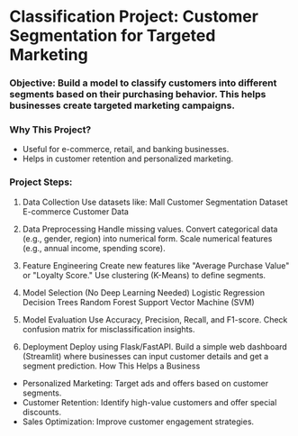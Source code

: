 # Classification Project: Customer Segmentation for Targeted Marketing
### Objective: Build a model to classify customers into different segments based on their purchasing behavior. This helps businesses create targeted marketing campaigns.

### Why This Project?
- Useful for e-commerce, retail, and banking businesses.  
- Helps in customer retention and personalized marketing.

### Project Steps:
1. Data Collection
Use datasets like:
Mall Customer Segmentation Dataset
E-commerce Customer Data

2. Data Preprocessing
Handle missing values.
Convert categorical data (e.g., gender, region) into numerical form.
Scale numerical features (e.g., annual income, spending score).

3. Feature Engineering
Create new features like "Average Purchase Value" or "Loyalty Score."
Use clustering (K-Means) to define segments.

4. Model Selection (No Deep Learning Needed)
Logistic Regression
Decision Trees
Random Forest
Support Vector Machine (SVM)

5. Model Evaluation
Use Accuracy, Precision, Recall, and F1-score.
Check confusion matrix for misclassification insights.

6. Deployment
Deploy using Flask/FastAPI.
Build a simple web dashboard (Streamlit) where businesses can input customer details and get a segment prediction.
How This Helps a Business

- Personalized Marketing: Target ads and offers based on customer segments.
- Customer Retention: Identify high-value customers and offer special discounts.
- Sales Optimization: Improve customer engagement strategies.